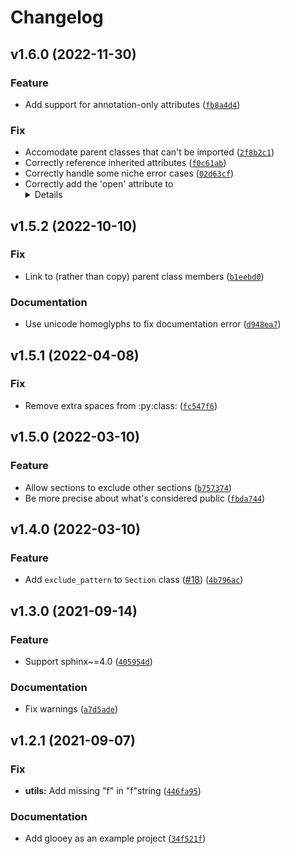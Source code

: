 # Changelog

<!--next-version-placeholder-->

## v1.6.0 (2022-11-30)
### Feature
* Add support for annotation-only attributes ([`fb8a4d4`](https://github.com/kalekundert/autoclasstoc/commit/fb8a4d4d1ab83a52ee6276d511fba6fcea7863ac))

### Fix
* Accomodate parent classes that can't be imported ([`2f8b2c1`](https://github.com/kalekundert/autoclasstoc/commit/2f8b2c10315eedd712cdac75953ee49cb17e9808))
* Correctly reference inherited attributes ([`f0c61ab`](https://github.com/kalekundert/autoclasstoc/commit/f0c61ab8b9e4ae31c22afc8706dbf75ddd612567))
* Correctly handle some niche error cases ([`02d63cf`](https://github.com/kalekundert/autoclasstoc/commit/02d63cf63de549a2318624fc9a8a8ed4bab22ffa))
* Correctly add the 'open' attribute to <details> elements ([`3adaa6e`](https://github.com/kalekundert/autoclasstoc/commit/3adaa6e74ec3ee0a390a3459d639465884b476a0))

## v1.5.2 (2022-10-10)
### Fix
* Link to (rather than copy) parent class members ([`b1eebd0`](https://github.com/kalekundert/autoclasstoc/commit/b1eebd0a41ce73f012f835ef53a41da33ade3d19))

### Documentation
* Use unicode homoglyphs to fix documentation error ([`d948ea7`](https://github.com/kalekundert/autoclasstoc/commit/d948ea79c431e2bdd689a976f2fa618fea1043d2))

## v1.5.1 (2022-04-08)
### Fix
* Remove extra spaces from :py:class: ([`fc547f6`](https://github.com/kalekundert/autoclasstoc/commit/fc547f654391ae798a54d9ed136ada3676920660))

## v1.5.0 (2022-03-10)
### Feature
* Allow sections to exclude other sections ([`b757374`](https://github.com/kalekundert/autoclasstoc/commit/b75737451abcfd16a1cda2f3a02d8ba8a2ed43cd))
* Be more precise about what's considered public ([`fbda744`](https://github.com/kalekundert/autoclasstoc/commit/fbda7444c54e1e51c3699f13caada2d8c374a98b))

## v1.4.0 (2022-03-10)
### Feature
* Add `exclude_pattern` to `Section` class ([#18](https://github.com/kalekundert/autoclasstoc/issues/18)) ([`4b796ac`](https://github.com/kalekundert/autoclasstoc/commit/4b796ac5a25bd785e64da4e2f24fdee23f1278ea))

## v1.3.0 (2021-09-14)
### Feature
* Support sphinx~=4.0 ([`405954d`](https://github.com/kalekundert/autoclasstoc/commit/405954d39db5fdb7e3c491a81cce39a82f963231))

### Documentation
* Fix warnings ([`a7d5ade`](https://github.com/kalekundert/autoclasstoc/commit/a7d5ade64c54ef9b3d06e19761874d30407bf331))

## v1.2.1 (2021-09-07)
### Fix
* **utils:** Add missing "f" in "f"string ([`446fa95`](https://github.com/kalekundert/autoclasstoc/commit/446fa95611317922cbc5e1270ef5fc06b79ebeb6))

### Documentation
* Add glooey as an example project ([`34f521f`](https://github.com/kalekundert/autoclasstoc/commit/34f521f4c776d929a43566567f9a09b543c19755))
